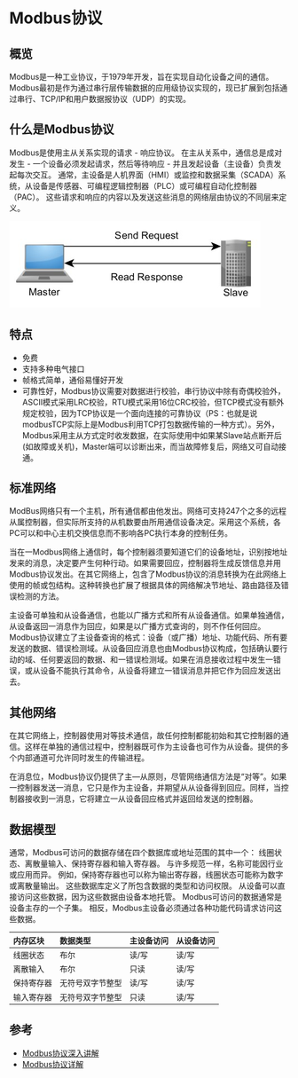 # Modbus协议

## 概览

Modbus​是​一种​工业​协议，​于​1979​年​开发，​旨​在​实现​自动​化​设备​之间​的​通信。 Modbus​最初​是​作为​通过​串​行​层​传输​数据​的​应用​级​协议​实现​的，​现​已​扩展​到​包括​通过​串​行、​TCP/​IP​和​用户​数据​报​协议​（UDP）​的​实现。

## 什么是Modbus协议

Modbus​是​使用​主从关系​实现​的​请求 - 响应​协议。 在​主从关系​中，​通信​总是​成​对​发生 - 一个​设备​必须​发起​请求，​然后​等待​响应 - 并且​发起​设备​（主​设备）​负责​发起​每次​交互。 通常，​主​设备​是​人​机​界面​（HMI）​或​监​控​和​数据​采集​（SCADA）​系统，​从​设备​是​传感器、​可​编​程​逻辑​控制器​（PLC）​或可​编​程​自动​化​控制器​（PAC）。 这些​请求​和​响应​的​内容​以及​发送​这些​消息​的​网络​层​由​协议​的​不同​层​来​定义。

![](../../resources/imgs/modbus_master_slave.jpg)

## 特点

* 免费
* 支持多种电气接口
* 帧格式简单，通俗易懂好开发
* 可靠性好，Modbus协议需要对数据进行校验，串行协议中除有奇偶校验外，ASCII模式采用LRC校验，RTU模式采用16位CRC校验，但TCP模式没有额外规定校验，因为TCP协议是一个面向连接的可靠协议（PS：也就是说modbusTCP实际上是Modbus利用TCP打包数据传输的一种方式）。另外，Modbus采用主从方式定时收发数据，在实际使用中如果某Slave站点断开后(如故障或关机)，Master端可以诊断出来，而当故障修复后，网络又可自动接通。

## 标准网络

ModBus网络只有一个主机，所有通信都由他发出。网络可支持247个之多的远程从属控制器，但实际所支持的从机数要由所用通信设备决定。采用这个系统，各PC可以和中心主机交换信息而不影响各PC执行本身的控制任务。

当在一Modbus网络上通信时，每个控制器须要知道它们的设备地址，识别按地址发来的消息，决定要产生何种行动。如果需要回应，控制器将生成反馈信息并用Modbus协议发出。在其它网络上，包含了Modbus协议的消息转换为在此网络上使用的帧或包结构。这种转换也扩展了根据具体的网络解决节地址、路由路径及错误检测的方法。

主设备可单独和从设备通信，也能以广播方式和所有从设备通信。如果单独通信，从设备返回一消息作为回应，如果是以广播方式查询的，则不作任何回应。Modbus协议建立了主设备查询的格式：设备（或广播）地址、功能代码、所有要发送的数据、错误检测域。从设备回应消息也由Modbus协议构成，包括确认要行动的域、任何要返回的数据、和一错误检测域。如果在消息接收过程中发生一错误，或从设备不能执行其命令，从设备将建立一错误消息并把它作为回应发送出去。

## 其他网络

在其它网络上，控制器使用对等技术通信，故任何控制都能初始和其它控制器的通信。这样在单独的通信过程中，控制器既可作为主设备也可作为从设备。提供的多个内部通道可允许同时发生的传输进程。

在消息位，Modbus协议仍提供了主—从原则，尽管网络通信方法是“对等”。如果一控制器发送一消息，它只是作为主设备，并期望从从设备得到回应。同样，当控制器接收到一消息，它将建立一从设备回应格式并返回给发送的控制器。

## 数据模型

通常，​Modbus​可​访问​的​数据​存储​在​四​个​数据​库​或​地址​范围​的​其中​一个： 线圈​状态、​离散​量​输入、​保持​寄存器​和​输入​寄存器。 与​许多​规范​一样，​名称​可能​因​行业​或​应用​而​异。 例如，​保持​寄存器​也可以​称为​输出​寄存器，​线圈​状态​可能​称为​数字​或​离散​量​输出。 这些​数据​库​定义​了​所​包含​数据​的​类型​和​访问​权限。 从​设备​可以​直接​访问​这些​数据，​因为​这些​数据​由​设备​本地​托管。 Modbus​可​访问​的​数据​通常​是​设备​主​存​的​一个​子​集。 相反，​Modbus​主​设备​必须​通过​各种​功能​代码​请求​访问​这些​数据。

|内存​区块|数据​类型|主​设备​访问|从​设备​访问|
|:---|:---|:---|:---|
|线圈​状态|布尔|读/写|读/写|
|离散​输入|布尔|只读|读/写|
|保持​寄存器|无​符号​双​字​节​整型|读/写|读/写|
|输入​寄存器|无​符号​双​字​节​整型|只读|读/写|



## 参考

* [Modbus​协议​深入​讲解](https://www.ni.com/zh-cn/innovations/white-papers/14/the-modbus-protocol-in-depth.html)
* [Modbus协议详解](https://www.jianshu.com/p/f7fd49a51f23)